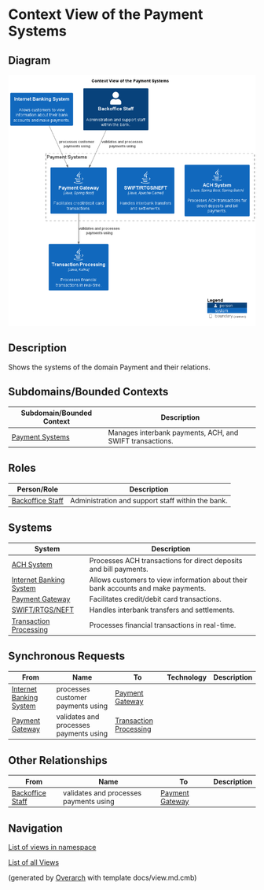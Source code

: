 # Context View of the Payment Systems

## Diagram
![Context View of the Payment Systems](../../mybank/payment/context-view.png)

## Description
Shows the systems of the domain Payment and their relations.

## Subdomains/Bounded Contexts
| Subdomain/Bounded Context | Description |
|---|---|
| [Payment Systems](../../mybank/payment/context-boundary.md)| Manages interbank payments, ACH, and SWIFT transactions. |

## Roles
| Person/Role | Description |
|---|---|
| [Backoffice Staff](../../mybank/core-banking/backoffice-staff.md)| Administration and support staff within the bank. |

## Systems
| System | Description |
|---|---|
| [ACH System](../../mybank/payment/ach-system.md)| Processes ACH transactions for direct deposits and bill payments. |
| [Internet Banking System](../../mybank/digital-banking/internet-banking-system/internet-banking-system.md)| Allows customers to view information about their bank accounts and make payments. |
| [Payment Gateway](../../mybank/payment/payment-gateway-system.md)| Facilitates credit/debit card transactions. |
| [SWIFT/RTGS/NEFT](../../mybank/payment/swift-rtgs-neft-system.md)| Handles interbank transfers and settlements. |
| [Transaction Processing](../../mybank/core-banking/transaction-processing-system.md)| Processes financial transactions in real-time. |

## Synchronous Requests
| From | Name | To | Technology | Description |
|---|---|---|---|---|
| [Internet Banking System](../../mybank/digital-banking/internet-banking-system/internet-banking-system.md) | processes customer payments using | [Payment Gateway](../../mybank/payment/payment-gateway-system.md) |  |  |
| [Payment Gateway](../../mybank/payment/payment-gateway-system.md) | validates and processes payments using | [Transaction Processing](../../mybank/core-banking/transaction-processing-system.md) |  |  |

## Other Relationships
| From | Name | To | Description |
|---|---|---|---|
| [Backoffice Staff](../../mybank/core-banking/backoffice-staff.md) | validates and processes payments using | [Payment Gateway](../../mybank/payment/payment-gateway-system.md) |  |

## Navigation
[List of views in namespace](./views-in-namespace.md)

[List of all Views](../../views.md)


(generated by [Overarch](https://github.com/soulspace-org/overarch) with template docs/view.md.cmb)


